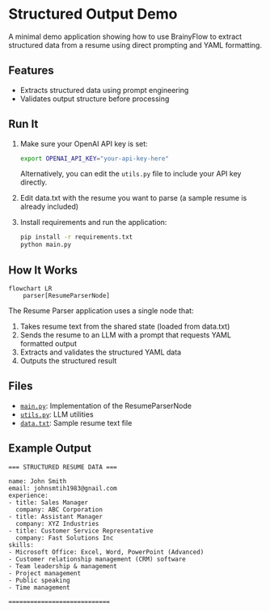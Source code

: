 # Structured Output Demo

A minimal demo application showing how to use BrainyFlow to extract structured data from a resume using direct prompting and YAML formatting.

## Features

- Extracts structured data using prompt engineering
- Validates output structure before processing

## Run It

1. Make sure your OpenAI API key is set:

   ```bash
   export OPENAI_API_KEY="your-api-key-here"
   ```

   Alternatively, you can edit the `utils.py` file to include your API key directly.

2. Edit data.txt with the resume you want to parse (a sample resume is already included)

3. Install requirements and run the application:
   ```bash
   pip install -r requirements.txt
   python main.py
   ```

## How It Works

```mermaid
flowchart LR
    parser[ResumeParserNode]
```

The Resume Parser application uses a single node that:

1. Takes resume text from the shared state (loaded from data.txt)
2. Sends the resume to an LLM with a prompt that requests YAML formatted output
3. Extracts and validates the structured YAML data
4. Outputs the structured result

## Files

- [`main.py`](./main.py): Implementation of the ResumeParserNode
- [`utils.py`](./utils.py): LLM utilities
- [`data.txt`](./data.txt): Sample resume text file

## Example Output

```
=== STRUCTURED RESUME DATA ===

name: John Smith
email: johnsmtih1983@gnail.com
experience:
- title: Sales Manager
  company: ABC Corporation
- title: Assistant Manager
  company: XYZ Industries
- title: Customer Service Representative
  company: Fast Solutions Inc
skills:
- Microsoft Office: Excel, Word, PowerPoint (Advanced)
- Customer relationship management (CRM) software
- Team leadership & management
- Project management
- Public speaking
- Time management

============================
```

